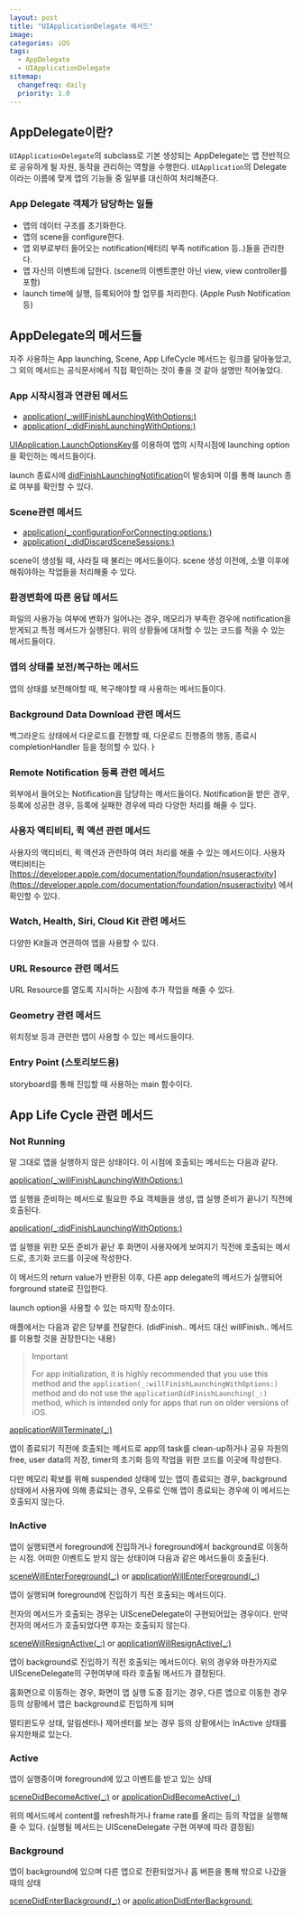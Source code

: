 ```yaml
---
layout: post
title: "UIApplicationDelegate 메서드"
image:
categories: iOS
tags: 
  - AppDelegate
  - UIApplicationDelegate
sitemap:
  changefreq: daily
  priority: 1.0
---
```


## AppDelegate이란?

`UIApplicationDelegate`의 subclass로 기본 생성되는 AppDelegate는 앱 전반적으로 공유하게 될 자원, 동작을 관리하는 역할을 수행한다. `UIApplication`의 Delegate이라는 이름에 맞게 앱의 기능들 중 일부를 대신하여 처리해준다.



### App Delegate 객체가 담당하는 일들

- 앱의 데이터 구조를 초기화한다.
- 앱의 scene을 configure한다.
- 앱 외부로부터 들어오는 notification(배터리 부족 notification 등..)들을 관리한다.
- 앱 자신의 이벤트에 답한다. (scene의 이벤트뿐만 아닌 view, view controller를 포함)
- launch time에 실행, 등록되어야 할 업무를 처리한다. (Apple Push Notification 등)



## AppDelegate의 메서드들

자주 사용하는 App launching, Scene, App LifeCycle 메서드는 링크를 달아놓았고, 그 외의 메서드는 공식문서에서 직접 확인하는 것이 좋을 것 같아 설명만 적어놓았다. 

### App 시작시점과 연관된 메서드

- [application(_:willFinishLaunchingWithOptions:)](https://developer.apple.com/documentation/uikit/uiapplicationdelegate/1623032-application)
- [application(_:didFinishLaunchingWithOptions:)](https://developer.apple.com/documentation/uikit/uiapplicationdelegate/1622921-application)

[UIApplication.LaunchOptionsKey](https://developer.apple.com/documentation/uikit/uiapplication/launchoptionskey)를 이용하여 앱의 시작시점에 launching option을 확인하는 메서드들이다.

launch 종료시에 [didFinishLaunchingNotification](https://developer.apple.com/documentation/uikit/uiapplication/1622971-didfinishlaunchingnotification)이 발송되며 이를 통해 launch 종료 여부를 확인할 수 있다.



### Scene관련 메서드

- [application(_:configurationForConnecting:options:)](https://developer.apple.com/documentation/uikit/uiapplicationdelegate/3197905-application)
- [application(_:didDiscardSceneSessions:)](https://developer.apple.com/documentation/uikit/uiapplicationdelegate/3197906-application)

scene이 생성될 때, 사라질 때 불리는 메서드들이다. scene 생성 이전에, 소멸 이후에 해줘야하는 작업들을 처리해줄 수 있다.



### 환경변화에 따른 응답 메서드

파일의 사용가능 여부에 변화가 일어나는 경우, 메모리가 부족한 경우에 notification을 받게되고 특정 메서드가 실행된다. 위의 상황들에 대처할 수 있는 코드를 적을 수 있는 메서드들이다.



### 앱의 상태를 보전/복구하는 메서드

앱의 상태를 보전해야할 때, 복구해야할 때 사용하는 메서드들이다. 



### Background Data Download 관련 메서드

백그라운드 상태에서 다운로드를 진행할 때, 다운로드 진행중의 행동, 종료시 completionHandler 등을 정의할 수 있다.ㅏ



### Remote Notification 등록 관련 메서드

외부에서 들어오는 Notification을 담당하는 메서드들이다. Notification을 받은 경우, 등록에 성공한 경우, 등록에 실패한 경우에 따라 다양한 처리를 해줄 수 있다.

### 사용자 액티비티, 퀵 액션 관련 메서드

사용자의 액티비티, 퀵 액션과 관련하여 여러 처리를 해줄 수 있는 메서드이다. 사용자 액티비티는 [https://developer.apple.com/documentation/foundation/nsuseractivity](https://developer.apple.com/documentation/foundation/nsuseractivity) 에서 확인할 수 있다.



### Watch, Health, Siri, Cloud Kit 관련 메서드

다양한 Kit들과 연관하여 앱을 사용할 수 있다. 



### URL Resource 관련 메서드

URL Resource를 열도록 지시하는 시점에 추가 작업을 해줄 수 있다.



### Geometry 관련 메서드

위치정보 등과 관련한 앱이 사용할 수 있는 메서드들이다.



### Entry Point (스토리보드용)

storyboard를 통해 진입할 때 사용하는 main 함수이다.



## App Life Cycle 관련 메서드

### Not Running

말 그대로 앱을 실행하지 않은 상태이다. 이 시점에 호출되는 메서드는 다음과 같다.

[application(_:willFinishLaunchingWithOptions:)](https://developer.apple.com/documentation/uikit/uiapplicationdelegate/1623032-application)

앱 실행을 준비하는 메서드로 필요한 주요 객체들을 생성, 앱 실행 준비가 끝나기 직전에 호출된다.

[application(_:didFinishLaunchingWithOptions:)](https://developer.apple.com/documentation/uikit/uiapplicationdelegate/1622921-application)

앱 실행을 위한 모든 준비가 끝난 후 화면이 사용자에게 보여지기 직전에 호출되는 메서드로, 초기화 코드를 이곳에 작성한다. 

이 메서드의 return value가 반환된 이후, 다른 app delegate의 메서드가 실행되어 forground state로 진입한다. 

launch option을 사용할 수 있는 마지막 장소이다.

애플에서는 다음과 같은 당부를 전달한다. (didFinish.. 메서드 대신  willFinish.. 메서드를 이용할 것을 권장한다는 내용)

> Important
>
> For app initialization, it is highly recommended that you use this method and the `application(_:willFinishLaunchingWithOptions:)` method and do not use the `applicationDidFinishLaunching(_:)` method, which is intended only for apps that run on older versions of iOS.

[applicationWillTerminate(_:)](https://developer.apple.com/documentation/uikit/uiapplicationdelegate/1623111-applicationwillterminate) 

앱이 종료되기 직전에 호출되는 메서드로 app의 task를 clean-up하거나 공유 자원의 free, user data의 저장, timer의 초기화 등의 작업을 위한 코드를 이곳에 작성한다.

다만 메모리 확보를 위해 suspended 상태에 있는 앱이 종료되는 경우, background 상태에서 사용자에 의해 종료되는 경우, 오류로 인해 앱이 종료되는 경우에 이 메서드는 호출되지 않는다.



### InActive

앱이 실행되면서 foreground에 진입하거나 foreground에서 background로 이동하는 시점. 어떠한 이벤트도 받지 않는 상태이며 다음과 같은 메서드들이 호출된다.

[sceneWillEnterForeground(_:)](https://developer.apple.com/documentation/uikit/uiscenedelegate/3197918-scenewillenterforeground) or  [applicationWillEnterForeground(_:)](https://developer.apple.com/documentation/uikit/uiapplicationdelegate/1623076-applicationwillenterforeground)

앱이 실행되며 foreground에 진입하기 직전 호출되는 메서드이다.

전자의 메서드가 호출되는 경우는 UISceneDelegate이 구현되어있는 경우이다. 만약 전자의 메서드가 호출되었다면 후자는 호출되지 않는다.

[sceneWillResignActive(_:)](https://developer.apple.com/documentation/uikit/uiscenedelegate/3197919-scenewillresignactive) or  [applicationWillResignActive(_:)](https://developer.apple.com/documentation/uikit/uiapplicationdelegate/1622950-applicationwillresignactive)

앱이 background로 진입하기 직전 호출되는 메서드이다. 위의 경우와 마찬가지로 UISceneDelegate의 구현여부에 따라 호출될 메서드가 결정된다.

홈화면으로 이동하는 경우, 화면이 앱 실행 도중 잠기는 경우, 다른 앱으로 이동한 경우 등의 상황에서 앱은 background로 진입하게 되며

멀티윈도우 상태, 알림센터나 제어센터를 보는 경우 등의 상황에서는 InActive 상태를 유지한채로 있는다.




### Active

앱이 실행중이며 foreground에 있고 이벤트를 받고 있는 상태

[sceneDidBecomeActive(_:)](https://developer.apple.com/documentation/uikit/uiscenedelegate/3197915-scenedidbecomeactive) or [applicationDidBecomeActive(_:)](https://developer.apple.com/documentation/uikit/uiapplicationdelegate/1622956-applicationdidbecomeactive)

위의 메서드에서 content를 refresh하거나 frame rate를 올리는 등의 작업을 실행해줄 수 있다. (실행될 메서드는 UISceneDelegate 구현 여부에 따라 결정됨)

### Background

앱이 background에 있으며 다른 앱으로 전환되었거나 홈 버튼을 통해 밖으로 나갔을 때의 상태

[sceneDidEnterBackground(_:)](https://developer.apple.com/documentation/uikit/uiscenedelegate/3197917-scenedidenterbackground?language=objc) or [applicationDidEnterBackground:](https://developer.apple.com/documentation/uikit/uiapplicationdelegate/1622997-applicationdidenterbackground?language=objc)